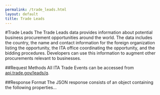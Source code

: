 ```yaml
---
permalink: /trade_leads.html
layout: default
title: Trade Leads
---
```


#Trade Leads
The Trade Leads data provides information about potential business procurement opportunities around the world.  The data includes the country, the name and contact information for the foreign organization listing the opportunity, the ITA office coordinating the opportunity, and the bidding procedures.  Developers can use this information to augment other procurements relevant to businesses.

##Request Methods
All ITA Trade Events can be accessed from [api.trade.gov/leads/q](data/trade_leads.json).

##Response Format
The JSON response consists of an object containing the following properties...
